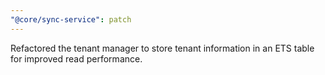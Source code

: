 ```yaml
---
"@core/sync-service": patch
---
```


Refactored the tenant manager to store tenant information in an ETS table for improved read performance.

